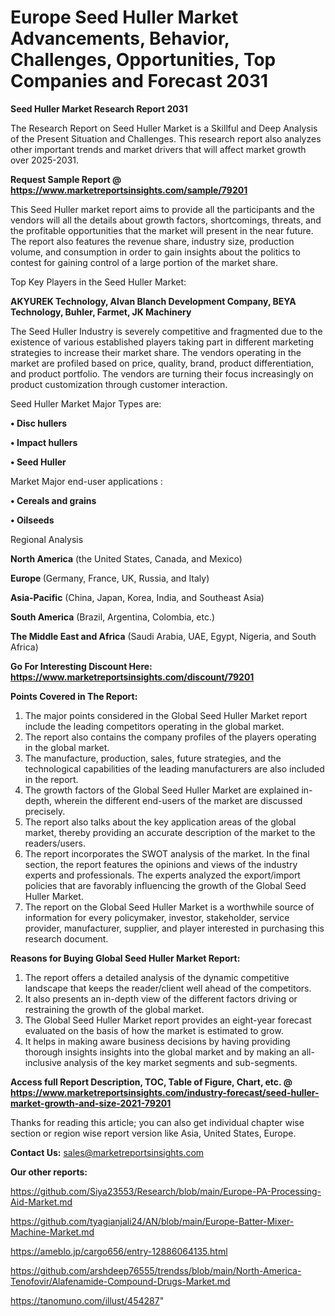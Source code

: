 # Europe Seed Huller Market Advancements, Behavior, Challenges, Opportunities, Top Companies and Forecast 2031

<strong>Seed Huller Market Research Report 2031</strong>

The Research Report on Seed Huller Market is a Skillful and Deep Analysis of the Present Situation and Challenges. This research report also analyzes other important trends and market drivers that will affect market growth over 2025-2031.

<strong>Request Sample Report @ <a href=https://www.marketreportsinsights.com/sample/79201>https://www.marketreportsinsights.com/sample/79201</a></strong>

This Seed Huller market report aims to provide all the participants and the vendors will all the details about growth factors, shortcomings, threats, and the profitable opportunities that the market will present in the near future. The report also features the revenue share, industry size, production volume, and consumption in order to gain insights about the politics to contest for gaining control of a large portion of the market share.

Top Key Players in the Seed Huller Market:

<strong>AKYUREK Technology, Alvan Blanch Development Company, BEYA Technology, Buhler, Farmet, JK Machinery</strong>

The Seed Huller Industry is severely competitive and fragmented due to the existence of various established players taking part in different marketing strategies to increase their market share. The vendors operating in the market are profiled based on price, quality, brand, product differentiation, and product portfolio. The vendors are turning their focus increasingly on product customization through customer interaction.

Seed Huller Market Major Types are:

<strong>• Disc hullers

• Impact hullers

• Seed Huller</strong>

Market Major end-user applications :

<strong>• Cereals and grains

• Oilseeds</strong>

Regional Analysis

</u><strong><b>North America</b></strong> (the United States, Canada, and Mexico)

<strong><b>Europe </b></strong>(Germany, France, UK, Russia, and Italy)

<strong><b>Asia-Pacific</b></strong> (China, Japan, Korea, India, and Southeast Asia)

<strong><b>South America</b></strong> (Brazil, Argentina, Colombia, etc.)

<strong><b>The Middle East and Africa</b></strong> (Saudi Arabia, UAE, Egypt, Nigeria, and South Africa)

<strong>Go For Interesting Discount Here: <a href=https://www.marketreportsinsights.com/discount/79201>https://www.marketreportsinsights.com/discount/79201</a></strong>

<strong>Points Covered in The Report:</strong>
<ol>
  <li>The major points considered in the Global Seed Huller Market report include the leading competitors operating in the global market.</li>
  <li>The report also contains the company profiles of the players operating in the global market.</li>
  <li>The manufacture, production, sales, future strategies, and the technological capabilities of the leading manufacturers are also included in the report.</li>
  <li>The growth factors of the Global Seed Huller Market are explained in-depth, wherein the different end-users of the market are discussed precisely.</li>
  <li>The report also talks about the key application areas of the global market, thereby providing an accurate description of the market to the readers/users.</li>
  <li>The report incorporates the SWOT analysis of the market. In the final section, the report features the opinions and views of the industry experts and professionals. The experts analyzed the export/import policies that are favorably influencing the growth of the Global Seed Huller Market.</li>
  <li>The report on the Global Seed Huller Market is a worthwhile source of information for every policymaker, investor, stakeholder, service provider, manufacturer, supplier, and player interested in purchasing this research document.</li>
</ol>
<strong>Reasons for Buying Global Seed Huller Market Report:</strong>

<ol>
  <li>The report offers a detailed analysis of the dynamic competitive landscape that keeps the reader/client well ahead of the competitors.</li>
  <li>It also presents an in-depth view of the different factors driving or restraining the growth of the global market.</li>
  <li>The Global Seed Huller Market report provides an eight-year forecast evaluated on the basis of how the market is estimated to grow.</li>
  <li>It helps in making aware business decisions by having providing thorough insights insights into the global market and by making an all-inclusive analysis of the key market segments and sub-segments.</li>
</ol>
<strong>Access full Report Description, TOC, Table of Figure, Chart, etc. @ <a href=https://www.marketreportsinsights.com/industry-forecast/seed-huller-market-growth-and-size-2021-79201>https://www.marketreportsinsights.com/industry-forecast/seed-huller-market-growth-and-size-2021-79201</a></strong>


Thanks for reading this article; you can also get individual chapter wise section or region wise report version like Asia, United States, Europe.

<strong>Contact Us:</strong>
sales@marketreportsinsights.com

<strong>Our other reports:</strong>

<a href=https://github.com/Siya23553/Research/blob/main/Europe-PA-Processing-Aid-Market.md>https://github.com/Siya23553/Research/blob/main/Europe-PA-Processing-Aid-Market.md</a>

<a href=https://github.com/tyagianjali24/AN/blob/main/Europe-Batter-Mixer-Machine-Market.md>https://github.com/tyagianjali24/AN/blob/main/Europe-Batter-Mixer-Machine-Market.md</a>

<a href=https://ameblo.jp/cargo656/entry-12886064135.html>https://ameblo.jp/cargo656/entry-12886064135.html</a>

<a href=https://github.com/arshdeep76555/trendss/blob/main/North-America-Tenofovir/Alafenamide-Compound-Drugs-Market.md>https://github.com/arshdeep76555/trendss/blob/main/North-America-Tenofovir/Alafenamide-Compound-Drugs-Market.md</a>

<a href=https://tanomuno.com/illust/454287>https://tanomuno.com/illust/454287</a>"
